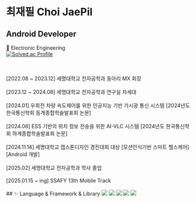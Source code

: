 # 최재필 Choi JaePil

## Android Developer  
📝 Electronic Engineering
<br>
[![Solved.ac Profile](http://mazassumnida.wtf/api/v2/generate_badge?boj=m_x)](https://solved.ac/m_x/)
<br>

<br>
<br>
[2022.08 ~ 2023.12] 세명대학교 전자공학과 동아리 MX 회장 
<br>
<br>
[2023.12 ~ 2024.08] 세명대학교 전자공학과 연구실 차세대
<br>
<br>
[2024.01] 우회전 차량 속도제어를 위한 인공지능 기반 가시광 통신 시스템 [2024년도 한국통신학회 동계종합학술발표회 논문]
<br>
<br>
[2024.06] ESS 기반의 위치 정보 전송을 위한 AI-VLC 시스템 [2024년도 한국통신학회 하계종합학술발표회 논문]
<br>
<br>
[2024.11.14] 세명대학교 캡스톤디자인 경진대회 대상 [모션인식기반 스마트 헬스케어] [Android 개발]
<br>
<br>
[2025.02] 세명대학교 전자공학과 학사 졸업
<br>
<br>
[2025.01.15 ~ ing] SSAFY 13th Mobile Track
<br>
<br>
## ✨ Language & Framework & Library 
<img src="https://img.shields.io/badge/java-007396?style=flat-square&logo=OpenJDK&logoColor=white">
<img src="https://img.shields.io/badge/Spring-6DB33F?style=flat-square&logo=Spring&logoColor=white">
<img src="https://img.shields.io/badge/springboot-6DB33F?style=flat-square&logo=springboot&logoColor=white">
<img src="https://img.shields.io/badge/Kotlin-7F52FF?style=flat-square&logo=Kotlin&logoColor=white">
<img src="https://img.shields.io/badge/Android-3DDC84?style=flat-square&logo=android&logoColor=white"/>
